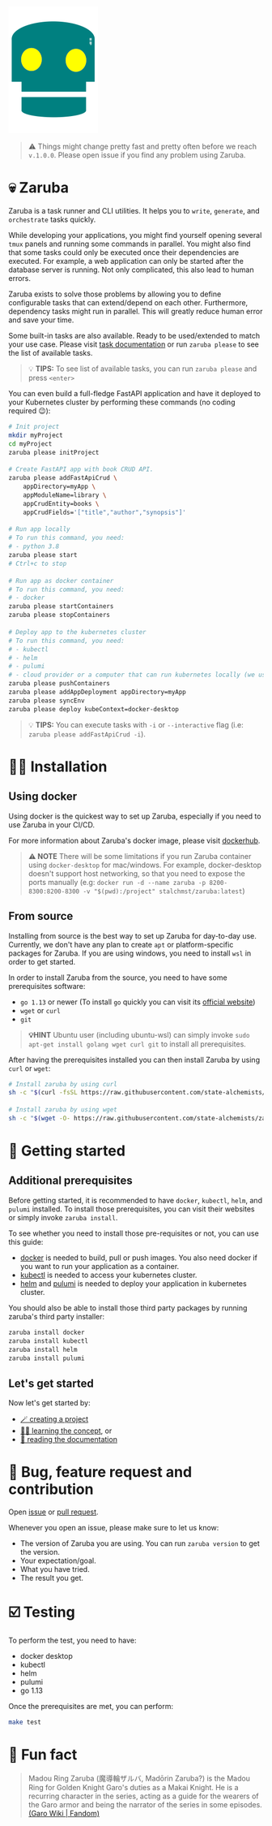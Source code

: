 ![zaruba-logo](arts/zaruba-250.png)

> ⚠️ Things might change pretty fast and pretty often before we reach `v.1.0.0`. Please open issue if you find any problem using Zaruba.

# 💀 Zaruba 

Zaruba is a task runner and CLI utilities. It helps you to `write`, `generate`, and `orchestrate` tasks quickly.

While developing your applications, you might find yourself opening several `tmux` panels and running some commands in parallel. You might also find that some tasks could only be executed once their dependencies are executed. For example, a web application can only be started after the database server is running. Not only complicated, this also lead to human errors.

Zaruba exists to solve those problems by allowing you to define configurable tasks that can extend/depend on each other. Furthermore, dependency tasks might run in parallel. This will greatly reduce human error and save your time.

Some built-in tasks are also available. Ready to be used/extended to match your use case. Please visit [task documentation](docs/tasks/README.md) or run `zaruba please` to see the list of available tasks.

> 💡 __TIPS:__  To see list of available tasks, you can run `zaruba please` and press `<enter>`

You can even build a full-fledge FastAPI application and have it deployed to your Kubernetes cluster by performing these commands (no coding required 😉):

```sh
# Init project
mkdir myProject
cd myProject
zaruba please initProject

# Create FastAPI app with book CRUD API.
zaruba please addFastApiCrud \
    appDirectory=myApp \
    appModuleName=library \
    appCrudEntity=books \
    appCrudFields='["title","author","synopsis"]'

# Run app locally 
# To run this command, you need:
# - python 3.8
zaruba please start
# Ctrl+c to stop

# Run app as docker container
# To run this command, you need:
# - docker
zaruba please startContainers
zaruba please stopContainers

# Deploy app to the kubernetes cluster
# To run this command, you need:
# - kubectl
# - helm
# - pulumi
# - cloud provider or a computer that can run kubernetes locally (we use docker-desktop in this example)
zaruba please pushContainers
zaruba please addAppDeployment appDirectory=myApp
zaruba please syncEnv
zaruba please deploy kubeContext=docker-desktop
```

> 💡 __TIPS:__ You can execute tasks with `-i` or `--interactive` flag (i.e: `zaruba please addFastApiCrud -i`).


# 👨‍💻 Installation

## Using docker

Using docker is the quickest way to set up Zaruba, especially if you need to use Zaruba in your CI/CD.

For more information about Zaruba's docker image, please visit [dockerhub](https://hub.docker.com/repository/docker/stalchmst/zaruba).

> **⚠️ NOTE** There will be some limitations if you run Zaruba container using `docker-desktop` for mac/windows. For example, docker-desktop doesn't support host networking, so that you need to expose the ports manually (e.g: `docker run -d --name zaruba -p 8200-8300:8200-8300 -v "$(pwd):/project" stalchmst/zaruba:latest`)

## From source

Installing from source is the best way to set up Zaruba for day-to-day use. Currently, we don't have any plan to create `apt` or platform-specific packages for Zaruba. If you are using windows, you need to install `wsl` in order to get started.

In order to install Zaruba from the source, you need to have some prerequisites software:

* `go 1.13` or newer (To install `go` quickly you can visit its [official website](https://golang.org/doc/install))
* `wget` or `curl`
* `git`

> **💡HINT** Ubuntu user (including ubuntu-wsl) can simply invoke `sudo apt-get install golang wget curl git` to install all prerequisites.

After having the prerequisites installed you can then install Zaruba by using `curl` or `wget`:

```sh
# Install zaruba by using curl
sh -c "$(curl -fsSL https://raw.githubusercontent.com/state-alchemists/zaruba/master/install.sh)"

# Install zaruba by using wget
sh -c "$(wget -O- https://raw.githubusercontent.com/state-alchemists/zaruba/master/install.sh)"
```

# 📜 Getting started

## Additional prerequisites

Before getting started, it is recommended to have `docker`, `kubectl`, `helm`, and `pulumi` installed. To install those prerequisites, you can visit their websites or simply invoke `zaruba install`.

To see whether you need to install those pre-requisites or not, you can use this guide:

* [docker](https://www.docker.com/get-started) is needed to build, pull or push images. You also need docker if you want to run your application as a container.
* [kubectl](https://kubernetes.io/docs/home/#learn-how-to-use-kubernetes) is needed to access your kubernetes cluster.
* [helm](https://helm.sh/) and [pulumi](https://www.pulumi.com/) is needed to deploy your application in kubernetes cluster.

You should also be able to install those third party packages by running zaruba's third party installer:

```sh
zaruba install docker
zaruba install kubectl
zaruba install helm
zaruba install pulumi
```

## Let's get started

Now let's get started by:
* [🪄 creating a project](docs/use-cases/creating-a-project.md)
* [🧙‍♂️ learning the concept](docs/core-concept/README.md), or 
* [📖 reading the documentation](docs/README.md)


# 🐞 Bug, feature request and contribution

Open [issue](https://github.com/state-alchemists/zaruba/issues) or [pull request](https://github.com/state-alchemists/zaruba/pulls).

Whenever you open an issue, please make sure to let us know:

* The version of Zaruba you are using. You can run `zaruba version` to get the version.
* Your expectation/goal.
* What you have tried.
* The result you get.

# ☑️ Testing

To perform the test, you need to have:

* docker desktop
* kubectl
* helm
* pulumi
* go 1.13

Once the prerequisites are met, you can perform:

```sh
make test
```

# 🎉 Fun fact

> Madou Ring Zaruba (魔導輪ザルバ, Madōrin Zaruba?) is the Madou Ring for Golden Knight Garo's duties as a Makai Knight. He is a recurring character in the series, acting as a guide for the wearers of the Garo armor and being the narrator of the series in some episodes. [(Garo Wiki | Fandom)](https://garoseries.fandom.com/wiki/Zaruba)
